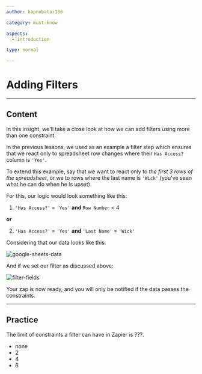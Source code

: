 ```yaml
---
author: kapnobatai136

category: must-know

aspects:
  - introduction

type: normal

---
```


# Adding Filters

---
## Content

In this insight, we'll take a close look at how we can add filters using more than one constraint.

In the previous lessons, we used as an example a filter step which ensures that we react only to spreadsheet row changes where their `Has Access?` column is `'Yes'`. 

To extend this example, say that we want to react only to _the first 3 rows of the spreadsheet_, or we to rows where the last name is `'Wick'` (you've seen what he can do when he is upset).

For this, our logic would look something like this:

1. `'Has Access?'` = `'Yes'` **and** `Row Number` < 4

**or**

2. `'Has Access?'` = `'Yes'` **and** `'Last Name'` = `'Wick'`

Considering that our data looks like this:

![google-sheets-data](https://img.enkipro.com/9633e64a27dfc89a5f0e4f588d51b81d.png)

And if we set our filter as discussed above:

![filter-fields](https://img.enkipro.com/dc9727ca46844f5f914355b92455b67b.png)

Your zap is now ready, and you will only be notified if the data passes the constraints.

---
## Practice

The limit of constraints a filter can have in Zapier is ???.

* none
* 2
* 4
* 6
